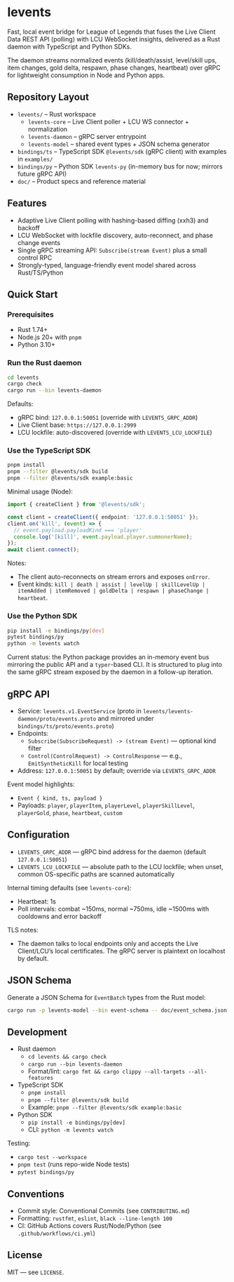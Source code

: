 # levents

Fast, local event bridge for League of Legends that fuses the Live Client Data REST API (polling) with LCU WebSocket insights, delivered as a Rust daemon with TypeScript and Python SDKs.

The daemon streams normalized events (kill/death/assist, level/skill ups, item changes, gold delta, respawn, phase changes, heartbeat) over gRPC for lightweight consumption in Node and Python apps.

## Repository Layout

- `levents/` – Rust workspace
  - `levents-core` – Live Client poller + LCU WS connector + normalization
  - `levents-daemon` – gRPC server entrypoint
  - `levents-model` – shared event types + JSON schema generator
- `bindings/ts` – TypeScript SDK `@levents/sdk` (gRPC client) with examples in `examples/`
- `bindings/py` – Python SDK `levents-py` (in-memory bus for now; mirrors future gRPC API)
- `doc/` – Product specs and reference material

## Features

- Adaptive Live Client polling with hashing-based diffing (xxh3) and backoff
- LCU WebSocket with lockfile discovery, auto-reconnect, and phase change events
- Single gRPC streaming API: `Subscribe(stream Event)` plus a small control RPC
- Strongly-typed, language-friendly event model shared across Rust/TS/Python

## Quick Start

### Prerequisites

- Rust 1.74+
- Node.js 20+ with `pnpm`
- Python 3.10+

### Run the Rust daemon

```bash
cd levents
cargo check
cargo run --bin levents-daemon
```

Defaults:
- gRPC bind: `127.0.0.1:50051` (override with `LEVENTS_GRPC_ADDR`)
- Live Client base: `https://127.0.0.1:2999`
- LCU lockfile: auto-discovered (override with `LEVENTS_LCU_LOCKFILE`)

### Use the TypeScript SDK

```bash
pnpm install
pnpm --filter @levents/sdk build
pnpm --filter @levents/sdk example:basic
```

Minimal usage (Node):

```ts
import { createClient } from '@levents/sdk';

const client = createClient({ endpoint: '127.0.0.1:50051' });
client.on('kill', (event) => {
  // event.payload.payloadKind === 'player'
  console.log('[kill]', event.payload.player.summonerName);
});
await client.connect();
```

Notes:
- The client auto-reconnects on stream errors and exposes `onError`.
- Event kinds: `kill | death | assist | levelUp | skillLevelUp | itemAdded | itemRemoved | goldDelta | respawn | phaseChange | heartbeat`.

### Use the Python SDK

```bash
pip install -e bindings/py[dev]
pytest bindings/py
python -m levents watch
```

Current status: the Python package provides an in-memory event bus mirroring the public API and a `typer`-based CLI. It is structured to plug into the same gRPC stream exposed by the daemon in a follow-up iteration.

## gRPC API

- Service: `levents.v1.EventService` (proto in `levents/levents-daemon/proto/events.proto` and mirrored under `bindings/ts/proto/events.proto`)
- Endpoints:
  - `Subscribe(SubscribeRequest) -> (stream Event)` — optional kind filter
  - `Control(ControlRequest) -> ControlResponse` — e.g., `EmitSyntheticKill` for local testing
- Address: `127.0.0.1:50051` by default; override via `LEVENTS_GRPC_ADDR`

Event model highlights:
- `Event { kind, ts, payload }`
- Payloads: `player`, `playerItem`, `playerLevel`, `playerSkillLevel`, `playerGold`, `phase`, `heartbeat`, `custom`

## Configuration

- `LEVENTS_GRPC_ADDR` — gRPC bind address for the daemon (default `127.0.0.1:50051`)
- `LEVENTS_LCU_LOCKFILE` — absolute path to the LCU lockfile; when unset, common OS-specific paths are scanned automatically

Internal timing defaults (see `levents-core`):
- Heartbeat: 1s
- Poll intervals: combat ~150ms, normal ~750ms, idle ~1500ms with cooldowns and error backoff

TLS notes:
- The daemon talks to local endpoints only and accepts the Live Client/LCU’s local certificates. The gRPC server is plaintext on localhost by default.

## JSON Schema

Generate a JSON Schema for `EventBatch` types from the Rust model:

```bash
cargo run -p levents-model --bin event-schema -- doc/event_schema.json
```

## Development

- Rust daemon
  - `cd levents && cargo check`
  - `cargo run --bin levents-daemon`
  - Format/lint: `cargo fmt && cargo clippy --all-targets --all-features`
- TypeScript SDK
  - `pnpm install`
  - `pnpm --filter @levents/sdk build`
  - Example: `pnpm --filter @levents/sdk example:basic`
- Python SDK
  - `pip install -e bindings/py[dev]`
  - CLI: `python -m levents watch`

Testing:
- `cargo test --workspace`
- `pnpm test` (runs repo-wide Node tests)
- `pytest bindings/py`

## Conventions

- Commit style: Conventional Commits (see `CONTRIBUTING.md`)
- Formatting: `rustfmt`, `eslint`, `black --line-length 100`
- CI: GitHub Actions covers Rust/Node/Python (see `.github/workflows/ci.yml`)

## License

MIT — see `LICENSE`.
